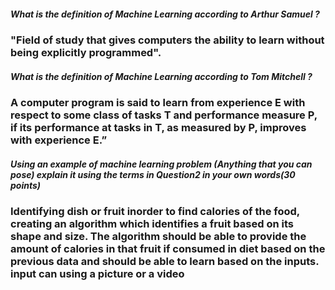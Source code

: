 ##### What is the definition of Machine Learning according to Arthur Samuel ?
### "Field of study that gives computers the ability to learn without being explicitly programmed".

##### What is the definition of Machine Learning according to Tom Mitchell ?
### A computer program is said to learn from experience E with respect to some class of tasks T and performance measure P, if its performance at tasks in T, as measured by P, improves with experience E.” 

##### Using an example of machine learning problem (Anything that you can pose) explain it using the terms in Question2 in your own words(30 points)
### Identifying dish or fruit inorder to find calories of the food, creating an algorithm which identifies a fruit based on its shape and size. The algorithm should be able to provide the amount of calories in that fruit if consumed in diet based on the previous data and should be able to learn based on the inputs. input can using a picture or a video 